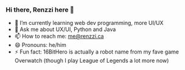 ### Hi there, Renzzi here 👋

- 🌱 I’m currently learning web dev programming, more UI/UX
- 💬 Ask me about UX/UI, Python and Java
- 📫 How to reach me: me@renzzi.ca
- 😄 Pronouns: he/him
- ⚡ Fun fact: 16BitHero is actually a robot name from my fave game Overwatch
    (though I play League of Legends a lot more now)

<!--
**16bithero/16bithero** is a ✨ _special_ ✨ repository because its `README.md` (this file) appears on your GitHub profile.

Here are some ideas to get you started:

- 🔭 I’m currently working on ...
- 🌱 I’m currently learning ...
- 👯 I’m looking to collaborate on ...
- 🤔 I’m looking for help with ...
- 💬 Ask me about ...
- 📫 How to reach me: ...
- 😄 Pronouns: ...
- ⚡ Fun fact: ...
-->
